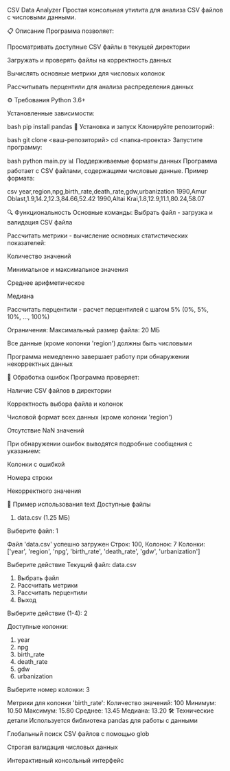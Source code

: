 CSV Data Analyzer
Простая консольная утилита для анализа CSV файлов с числовыми данными.

📋 Описание
Программа позволяет:

Просматривать доступные CSV файлы в текущей директории

Загружать и проверять файлы на корректность данных

Вычислять основные метрики для числовых колонок

Рассчитывать перцентили для анализа распределения данных

⚙️ Требования
Python 3.6+

Установленные зависимости:

bash
pip install pandas
🚀 Установка и запуск
Клонируйте репозиторий:

bash
git clone <ваш-репозиторий>
cd <папка-проекта>
Запустите программу:

bash
python main.py
📊 Поддерживаемые форматы данных
Программа работает с CSV файлами, содержащими числовые данные. Пример формата:

csv
year,region,npg,birth_rate,death_rate,gdw,urbanization
1990,Amur Oblast,1.9,14.2,12.3,84.66,52.42
1990,Altai Krai,1.8,12.9,11.1,80.24,58.07

🔍 Функциональность
Основные команды:
Выбрать файл - загрузка и валидация CSV файла

Рассчитать метрики - вычисление основных статистических показателей:

Количество значений

Минимальное и максимальное значения

Среднее арифметическое

Медиана

Рассчитать перцентили - расчет перцентилей с шагом 5% (0%, 5%, 10%, ..., 100%)

Ограничения:
Максимальный размер файла: 20 МБ

Все данные (кроме колонки 'region') должны быть числовыми

Программа немедленно завершает работу при обнаружении некорректных данных

🐛 Обработка ошибок
Программа проверяет:

Наличие CSV файлов в директории

Корректность выбора файла и колонок

Числовой формат всех данных (кроме колонки 'region')

Отсутствие NaN значений

При обнаружении ошибок выводятся подробные сообщения с указанием:

Колонки с ошибкой

Номера строки

Некорректного значения

📝 Пример использования
text
Доступные файлы
1. data.csv (1.25 МБ)

Выберите файл: 1

Файл 'data.csv' успешно загружен 
Строк: 100, Колонок: 7
Колонки: ['year', 'region', 'npg', 'birth_rate', 'death_rate', 'gdw', 'urbanization']

Выберите действие
Текущий файл: data.csv
1. Выбрать файл
2. Рассчитать метрики
3. Рассчитать перцентили
4. Выход

Выберите действие (1-4): 2

Доступные колонки:
1. year
2. npg
3. birth_rate
4. death_rate
5. gdw
6. urbanization

Выберите номер колонки: 3

Метрики для колонки 'birth_rate':
Количество значений: 100
Минимум: 10.50
Максимум: 15.80
Среднее: 13.45
Медиана: 13.20
🛠️ Технические детали
Используется библиотека pandas для работы с данными

Глобальный поиск CSV файлов с помощью glob

Строгая валидация числовых данных

Интерактивный консольный интерфейс
